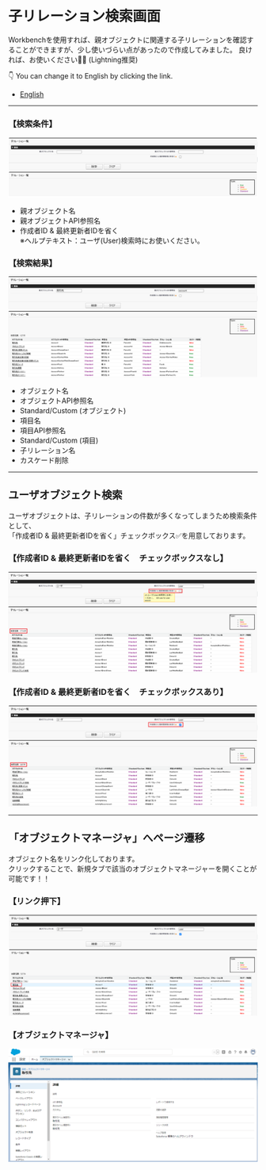 # **子リレーション検索画面**
Workbenchを使用すれば、親オブジェクトに関連する子リレーションを確認することができますが、少し使いづらい点があったので作成してみました。
良ければ、お使いください💁‍♂️
(Lightning推奨)
  
👇 You can change it to English by clicking the link.  
- [English](./README-en.md)

***
### 【検索条件】
![検索画面](/READMEimages/image01.png)
- 親オブジェクト名
- 親オブジェクトAPI参照名
- 作成者ID & 最終更新者IDを省く  
※ヘルプテキスト：ユーザ(User)検索時にお使いください。

### 【検索結果】
![検索結果](/READMEimages/image02.png)
- オブジェクト名
- オブジェクトAPI参照名
- Standard/Custom (オブジェクト)
- 項目名
- 項目API参照名
- Standard/Custom (項目)
- 子リレーション名
- カスケード削除
  
***
## ユーザオブジェクト検索
ユーザオブジェクトは、子リレーションの件数が多くなってしまうため検索条件として、  
「作成者ID & 最終更新者IDを省く」チェックボックス✅を用意しております。
### 【作成者ID & 最終更新者IDを省く　チェックボックスなし】
![ユーザオブジェクト検索条件なし](/READMEimages/image03.png)
### 【作成者ID & 最終更新者IDを省く　チェックボックスあり】
![ユーザオブジェクト検索条件あり](/READMEimages/image04.png)
  
***
## 「オブジェクトマネージャ」へページ遷移
オブジェクト名をリンク化しております。  
クリックすることで、新規タブで該当のオブジェクトマネージャーを開くことが可能です！！
### 【リンク押下】
![リンク押下](/READMEimages/image05.png)
### 【オブジェクトマネージャ】
![オブジェクトマネージャ](/READMEimages/image06.png)
